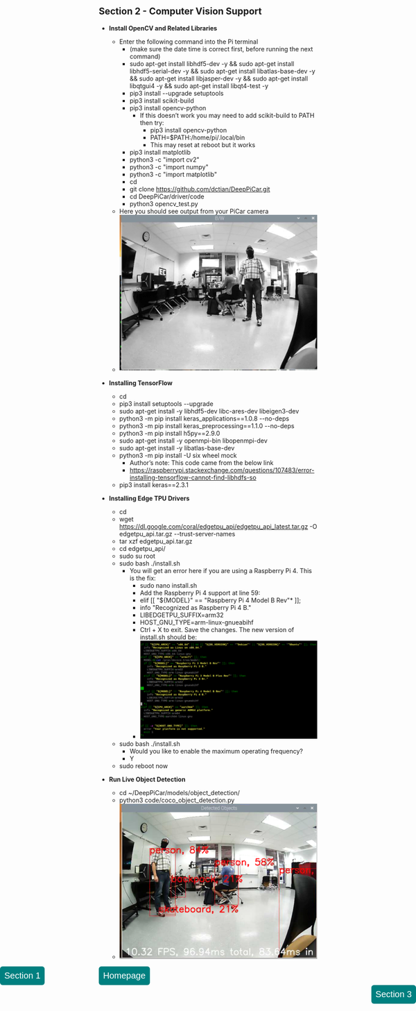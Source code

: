 ## Section 2 - Computer Vision Support
  * **Install OpenCV and Related Libraries**
    - Enter the following command into the Pi terminal
      - (make sure the date time is correct first, before running the next command)
      - sudo apt-get install libhdf5-dev -y && sudo apt-get install libhdf5-serial-dev -y && sudo apt-get install libatlas-base-dev -y && sudo apt-get install libjasper-dev -y && sudo apt-get install libqtgui4 -y && sudo apt-get install libqt4-test -y
      - pip3 install --upgrade setuptools
      - pip3 install scikit-build
      - pip3 install opencv-python
          - If this doesn’t work you may need to add scikit-build to PATH then try: 
              - pip3 install opencv-python
              - PATH=$PATH:/home/pi/.local/bin
              - This may reset at reboot but it works
       - pip3 install matplotlib
       - python3 -c "import cv2"
       - python3 -c "import numpy"
       - python3 -c "import matplotlib"
       - cd
       - git clone https://github.com/dctian/DeepPiCar.git
       - cd DeepPiCar/driver/code
       - python3 opencv_test.py
     - Here you should see output from your PiCar camera
     - ![](images/sec2image1.PNG)

 * **Installing TensorFlow**
     - cd
     - pip3 install setuptools --upgrade
     - sudo apt-get install -y libhdf5-dev libc-ares-dev libeigen3-dev
     - python3 -m pip install keras_applications==1.0.8 --no-deps
     - python3 -m pip install keras_preprocessing==1.1.0 --no-deps
     - python3 -m pip install h5py==2.9.0
     - sudo apt-get install -y openmpi-bin libopenmpi-dev
     - sudo apt-get install -y libatlas-base-dev
     - python3 -m pip install -U six wheel mock
        - Author’s note: This code came from the below link
        - https://raspberrypi.stackexchange.com/questions/107483/error-installing-tensorflow-cannot-find-libhdfs-so
      - pip3 install keras==2.3.1
  * **Installing Edge TPU Drivers**
     - cd
     - wget https://dl.google.com/coral/edgetpu_api/edgetpu_api_latest.tar.gz -O edgetpu_api.tar.gz --trust-server-names
     - tar xzf edgetpu_api.tar.gz
     - cd edgetpu_api/
     - sudo su root
     - sudo bash ./install.sh
       - You will get an error here if you are using a Raspberry Pi 4. This is the fix:
         - sudo nano install.sh
         - Add the Raspberry Pi 4 support at line 59:
         - elif [[ "${MODEL}" == "Raspberry Pi 4 Model B Rev"* ]];
         - info "Recognized as Raspberry Pi 4 B."
         - LIBEDGETPU_SUFFIX=arm32
         - HOST_GNU_TYPE=arm-linux-gnueabihf
         - Ctrl + X to exit. Save the changes. The new version of install.sh should be:
         - ![](images/sec2image2.PNG)
     - sudo bash ./install.sh
       - Would you like to enable the maximum operating frequency?
       - Y
     - sudo reboot now
  * **Run Live Object Detection**
     - cd ~/DeepPiCar/models/object_detection/
     - python3 code/coco_object_detection.py
     - ![](images/sec2image3.PNG)

<style type="text/css">
#submit {
 background-color: #008080;
 padding: .5em;
 -moz-border-radius: 5px;
 -webkit-border-radius: 5px;
 border-radius: 6px;
 color: #fff;
 font-size: 20px;
 text-align:right;
 text-decoration: none;
 border: none;
}
#submit:hover {
 border: none;
 background: orange;
 box-shadow: 0px 0px 1px #777;
}
</style>


<form>
<input id='submit' style="text-align: left; position: absolute; left:0;" type="BUTTON" value="Section 1" onclick="window.location.href='https://larguncw.github.io/PyRoboCar/pages/section_1'">
</form><form>
<input id='submit' style="text-align: center; position:relative; center:0;" type="BUTTON" value="Homepage" onclick="window.location.href='https://larguncw.github.io/PyRoboCar/'">
</form><form>
<input id='submit' style="text-align: right; position: absolute; right:0" type="BUTTON" value="Section 3" onclick="window.location.href='https://larguncw.github.io/PyRoboCar/pages/section_3'">
</form>

